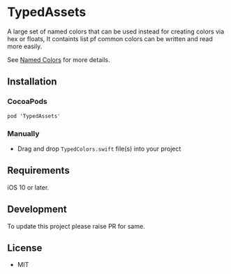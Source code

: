 # TypedAssets

A large set of named colors that can be used instead for creating colors via hex or floats, It containts list pf common colors can be written and read more easily.

See [Named Colors](https://drafts.csswg.org/css-color/#named-colors) for more details.

## Installation

### CocoaPods

    pod 'TypedAssets'

### Manually
- Drag and drop `TypedColors.swift` file(s) into your project

## Requirements

iOS 10 or later.

## Development
To update this project please raise PR for same.

## License
- MIT

